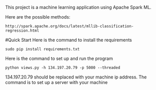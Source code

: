 This project is a machine learning application using Apache Spark ML.

Here are the possible methods:
```
http://spark.apache.org/docs/latest/mllib-classification-regression.html
```

#Quick Start
Here is the command to install the requirements
```
sudo pip install requirements.txt
```
Here is the command to set up and run the program
```
python views.py -h 134.197.20.79 -p 5000 --threaded
```
134.197.20.79 should be replaced with your machine ip address. The command is to set up a server with your machine